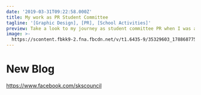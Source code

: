 ```yaml
---
date: '2019-03-31T09:22:58.000Z'
title: My work as PR Student Committee
tagline: '[Graphic Design], [PR], [School Activities]'
preview: Take a look to my journey as student committee PR when I was at grade 12.
image: >-
  https://scontent.fbkk9-2.fna.fbcdn.net/v/t1.6435-9/35329603_1788687754530218_3468937925545164800_n.jpg?_nc_cat=109&ccb=1-7&_nc_sid=84a396&_nc_eui2=AeGPnptvh_ewyMzaoC0-ZuJEPRR76Yw-cnI9FHvpjD5ycqF3ESXjXdTyX_0tXmrYHWw3dCBxu_lWPDqTz3U7Ko23&_nc_ohc=4nP5HHdRsRsAX8nrI4u&_nc_oc=AQmIOXPrmGwHvfj-D0nOz40YXP2Go0tGORYyR9TyAIi1wBnLaOxrrrrBntoqmRbLoMfx6QIHa62fxMEcPxlcvdSt&_nc_ht=scontent.fbkk9-2.fna&oh=00_AfCiBkaMw4g3aRzANmk1Y01vQwpe6emstKHBKs28gXaPRQ&oe=64D5FEBE
---
```

# New Blog
https://www.facebook.com/skscouncil
